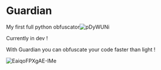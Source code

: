 # Guardian 
My first full python obfuscator![pDyWUNi](https://user-images.githubusercontent.com/108202522/177725502-586fccad-4c63-4952-ab4b-2f0410d83e19.png)



Currently in dev  !

With Guardian you can obfuscate your code faster than light !

![EaiqoFPXgAE-IMe](https://user-images.githubusercontent.com/108202522/177725071-7d4ff11a-b178-4c0f-ad73-69241a5b651d.png)
